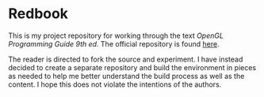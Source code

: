 # Redbook

This is my project repository for working through the text _OpenGL Programming Guide 9th ed_. The official repository is found [here](https://github.com/openglredbook/examples).

The reader is directed to fork the source and experiment. I have instead decided to create a separate repository and build the environment in pieces as needed to help me better understand the build process as well as the content. I hope this does not violate the intentions of the authors.

